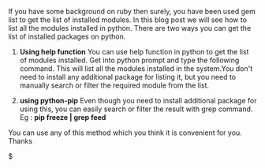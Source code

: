 If you have some background on ruby then surely, you have been used gem list to get the list of installed modules. In this blog post we will see how to list all the modules installed in python. There are two ways you can get the list of installed packages on python.  

1.  **Using help function**
    You can use help function in python to get the list of modules installed. Get into python prompt and type the following command.
    This will list all the modules installed in the system.You don't need to install any additional package for listing it, but you need to manually search or filter the required module from the list.

2.  **using python-pip**
    Even though you need to install additional package for using this, you can easily search or filter the result with grep command. Eg : **pip freeze | grep feed**

You can use any of this method which you think it is convenient for you. Thanks

$
